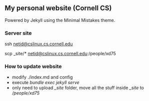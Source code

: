 <!-- # Minimal Mistakes

**[Minimal Mistakes](http://mmistakes.github.io/minimal-mistakes)** is a two column responsive Jekyll theme perfect for powering your GitHub hosted blog built. Compatible with Jekyll 3.0 and up.

## Minimal Mistakes is all about:

* Responsive templates. Looking good on mobile, tablet, and desktop.
* Gracefully degrading in older browsers. Compatible with Internet Explorer 8+ and all modern browsers.
* Minimal embellishments -- content first.
* Optional large feature images for posts and pages.
* Simple and clear permalink structure.
* [Custom 404 page](http://mmistakes.github.io/minimal-mistakes/404.html) to get you started.
* Support for Disqus Comment

![screenshot of Minimal Mistakes theme](http://mmistakes.github.io/minimal-mistakes/images/mm-theme-post-600.jpg)

See a [live version of Minimal Mistakes](http://mmistakes.github.io/minimal-mistakes/) hosted on GitHub.

## Getting Started

Minimal Mistakes takes advantage of Sass and data files to make customizing easier. These features require [Jekyll 2.x](https://github.com/mmistakes/minimal-mistakes/releases/tag/2.1.3) and will not work with older versions of Jekyll.

To learn how to install and use this theme check out the [Setup Guide](http://mmistakes.github.io/minimal-mistakes/theme-setup/) for more information. -->

## My personal website (Cornell CS)

Powered by Jekyll using the Minimal Mistakes theme.


### Server site

ssh netid@cslinux.cs.cornell.edu

scp _site/* netid@cslinux.cs.cornell.edu:/people/xd75


<!-- https://confluence.cornell.edu/display/coecis/New+CS+Research+and+Personal+Web+Server%2C+COECIS+ITSG+Help -->

### How to update website
- modify ./index.md and config
- execute *bundle exec jekyll serve*
- only need to upload *_site* folder, move all the stuff inside *_site* to */people/xd75*




 
